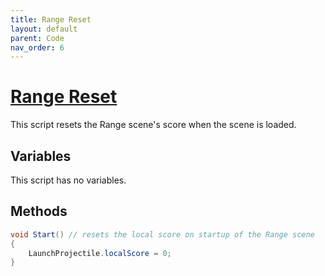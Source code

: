 ```yaml
---
title: Range Reset
layout: default
parent: Code
nav_order: 6
---
```


# [Range Reset](https://github.com/joshberger5/Temptare/blob/second/Assets/RangeReset.cs)
This script resets the Range scene's score when the scene is loaded.

## Variables
This script has no variables.

## Methods
```csharp
void Start() // resets the local score on startup of the Range scene
{
    LaunchProjectile.localScore = 0;
}
```

